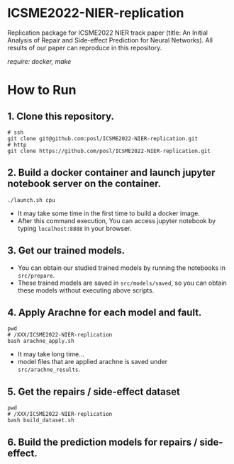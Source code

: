 # ICSME2022-NIER-replication
Replication package for ICSME2022 NIER track paper (title: An Initial Analysis of Repair and Side-effect Prediction for Neural Networks).
All results of our paper can reproduce in this repository.

*require: docker, make*
# How to Run
## 1. Clone this repository.
```shell
# ssh
git clone git@github.com:posl/ICSME2022-NIER-replication.git
# http
git clone https://github.com/posl/ICSME2022-NIER-replication.git
```

## 2. Build a docker container and launch jupyter notebook server on the container.
```shell
./launch.sh cpu
```
- It may take some time in the first time to build a docker image.
- After this command execution, You can access jupyter notebook by typing `localhost:8888` in your browser.

## 3. Get our trained models.
- You can obtain our studied trained models by running the notebooks in `src/prepare`.
- These trained models are saved in `src/models/saved`, so you can obtain these models without executing above scripts.

## 4. Apply Arachne for each model and fault.
```shell
pwd
# /XXX/ICSME2022-NIER-replication
bash arachne_apply.sh
```
- It may take long time...
- model files that are applied arachne is saved under `src/arachne_results`.

## 5. Get the repairs / side-effect dataset
```shell
pwd
# /XXX/ICSME2022-NIER-replication
bash build_dataset.sh
```

## 6. Build the prediction models for repairs / side-effect.
